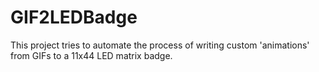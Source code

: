 # GIF2LEDBadge
This project tries to automate the process of writing custom 'animations' from GIFs to a 11x44 LED matrix badge.
